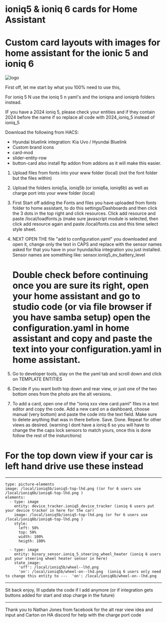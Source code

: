 # ioniq5 & ioniq 6 cards for Home Assistant

# Custom card layouts with images for home assistant for the ionic 5 and ioniq 6


![logo](https://raw.githubusercontent.com/rchiileea/ioniq5-and-ioniq6-dashboard-for-ha/refs/heads/main/Screenshot%202024-10-23%20093930.png)

First off, let me start by what you 100% need to use this,

For ioniq 5 N use the ioniq 5 n yaml's and the ioniqna and ioniqnb folders instead.

IF you have a 2024 ioniq 5, please check your entities and if they contain 2024 before the name if so replace all code with 2024_ioniq_5 instead of ioniq_5

Download the following from HACS:
 - Hyundai bluelink integration: Kia Uvo / Hyundai Bluelink
 - Custom brand icons
 - card-mod
 - slider-entity-row
 - button-card
also install ftp addon from addons as it will make this easier.


1.	Upload files from fonts into your www folder (local) (not the font folder but the files within)
	
2.	Upload the folders ioniq5a, ioniq5b (or ioniq6a, ioniq6b) as well as charge port into your www folder (local)

3.	First Start off adding the Fonts and files you have uploaded from fonts folder to home assistant, to do this settings/Dashboards and then click the 3 dots in the top right and click resources. Click add resource and paste /local/loadfonts.js (make sure javascript module is selected, then click add resource again and paste /local/fonts.css and this time select style sheet.

4.	NEXT OPEN THE file "add to configuration.yaml" you downloaded and open it, change only the text in CAPS and replace with the sensor names asked for that you have in your hyundai/kia integration you just installed. Sensor names are something like: sensor.ioniq5_ev_battery_level 
	# Double check before continuing once you are sure its right, open your home assistant and go to studio code (or via file browser if you have samba setup) open the configuration.yaml in home assistant and copy and paste the text into your configuration.yaml in home assistant.
	
5.	Go to developer tools, stay on the the yaml tab and  scroll down and click on TEMPLATE ENTITIES

6.	Decide if you want both top down and rear view, or just one of the two bottom ones from the photo are the alt versions.

7.	To add a card, open one of the "ioniq xxx view card.yaml" files in a text editor and copy the code. Add a new card on a dashboard, choose manual (very bottom) and paste the code into the text field. Make sure to delete anything that was in there before. Save. Done. Repeat for other views as desired.
	(warning I dont have a ioniq 6 so you will have to change the the caps lock sensors to match yours, once this is done follow the rest of the insturctions)




# For the top down view if your car is left hand drive use these instead

------------------------------------------------------------

```
type: picture-elements
image: /local/ioniq5b/ioniq5-top-lhd.png ((or for 6 users use /local/ioniq6b/ioniq6-top-lhd.png )
elements:
  - type: image
    entity: device_tracker.ioniq5_device_tracker (ioniq 6 users put your device tracker in here for the car)
    image: /local/ioniq5b/ioniq5-top-lhd.png (or for 6 users use /local/ioniq6b/ioniq6-top-lhd.png )
    style:
      left: 50%
      top: 50%
      width: 100%
      heigth: 100%

  - type: image
    entity: binary_sensor.ioniq_5_steering_wheel_heater (ioniq 6 users put your steering wheel heater sensor in here)
    state_image:
      'off': /local/ioniq5b/wheel--lhd.png 
      'on': /local/ioniq5b/wheel-on--lhd.png  (ioniq 6 users only need to change this entity to ---  'on': /local/ioniq6b/wheel-on--lhd.png
```

--------------------------------------------------------------


Sit back enjoy, Ill update the code if I add anymore (or if integration gets buttons added for start and stop charge in the future)


------------------------------------------------------------

Thank you to Nathan Jones from facebook for the alt rear view idea and input and Carton on HA discord for help with the charge port code
